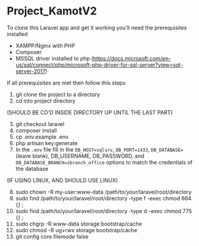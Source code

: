 # Project_KamotV2
To clone this Laravel app and get it working you'll need the prerequisites installed
* XAMPP/Nginx with PHP
* Composer
* MSSQL driver installed to php (https://docs.microsoft.com/en-us/sql/connect/php/microsoft-php-driver-for-sql-server?view=sql-server-2017)

If all prerequisites are met then follow this steps
1. git clone the project to a directory
2. cd into project directory

(SHOULD BE CD'D INSIDE DIRECTORY UP UNTIL THE LAST PART)

3. git checkout laravel
4. composer install
5. cp .env.example .env
6. php artisan key:generate
7. In the `.env` file fill in the `DB_HOST=sqlsrv`, `DB_PORT=1433`, `DB_DATABASE=`(leave blank), DB_USERNAME, DB_PASSWORD, and `DB_DATABASE_BRANCH=zbranch_office` options to match the credentials of the database

(IF USING LINUX, AND SHOULD USE LINUX)

8. sudo chown -R my-user:www-data /path/to/your/laravel/root/directory
9. sudo find /path/to/your/laravel/root/directory -type f -exec chmod 664 {} \;
10. sudo find /path/to/your/laravel/root/directory -type d -exec chmod 775 {} \;
11. sudo chgrp -R www-data storage bootstrap/cache
12. sudo chmod -R ug+rwx storage bootstrap/cache
13. git config core.filemode false
